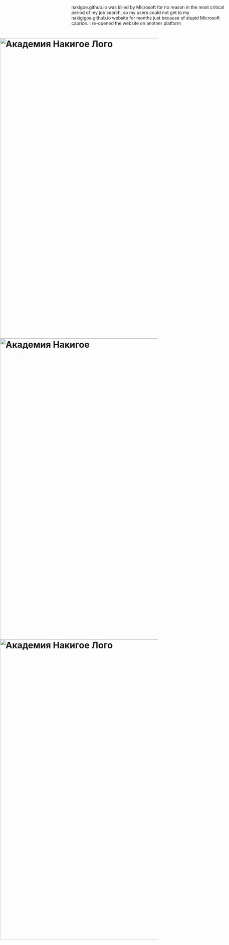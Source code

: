 nakigoe.github.io was killed by Microsoft for no reason in the most critical period of my job search, so my users could not get to my nakigigoe.github.io website for months just because of stupid Microsoft caprice. I re-opened the website on another platform
<h1><a href="https://nakigoe.org" style="background-color: black;" target="_blank">
<img style="display: block; width: 100vw; 
  position: relative;
  left: 50%;
  right: 50%;
  margin-left: -50vw;
  margin-right: -50vw;"
  src="https://nakigoe.org/_IMG/logo-hot.png" 
  srcset="https://nakigoe.org/_IMG/logo-hot.png 4800w,
    https://nakigoe.org/_SRC/logo-hot-3840.png 3840w,
    https://nakigoe.org/_SRC/logo-hot-2560.png 2560w,
    https://nakigoe.org/_SRC/logo-hot-2400.png 2400w,
    https://nakigoe.org/_SRC/logo-hot-2048.png 2048w,
    https://nakigoe.org/_SRC/logo-hot-1920.png 1920w,
    https://nakigoe.org/_SRC/logo-hot-1600.png 1600w,
    https://nakigoe.org/_SRC/logo-hot-1440.png 1440w,
    https://nakigoe.org/_SRC/logo-hot-1280.png 1280w,
    https://nakigoe.org/_SRC/logo-hot-1200.png 1200w,
    https://nakigoe.org/_SRC/logo-hot-1080.png 1080w,
    https://nakigoe.org/_SRC/logo-hot-960.png 960w,
    https://nakigoe.org/_SRC/logo-hot-720.png 720w,
    https://nakigoe.org/_SRC/logo-hot-600.png 600w,
    https://nakigoe.org/_SRC/logo-hot-480.png 480w,
    https://nakigoe.org/_SRC/logo-hot-300.png 300w"
  alt="Академия Накигое Лого">
<img style="mix-blend-mode: multiply; display: block; width: 100vw;
  position: relative;
  left: 50%;
  right: 50%;
  margin-left: -50vw;
  margin-right: -50vw;
  z-index: 10;" 
  src="https://nakigoe.org/_IMG/nakigoe-academy-night.jpg" 
  srcset="https://nakigoe.org/_IMG/nakigoe-academy-night.jpg 2800w,
    https://nakigoe.org/_SRC/nakigoe-academy-night-2048.jpg 2048w"
  alt="Академия Накигое">
<img style="display: block; width: 100vw; 
  position: relative;
  left: 50%;
  right: 50%;
  margin-left: -50vw;
  margin-right: -50vw;"
  src="https://nakigoe.org/_IMG/logo.png" 
  srcset="https://nakigoe.org/_IMG/logo.png 4800w,
    https://nakigoe.org/_SRC/logo-3840.png 3840w,
    https://nakigoe.org/_SRC/logo-2560.png 2560w,
    https://nakigoe.org/_SRC/logo-2400.png 2400w,
    https://nakigoe.org/_SRC/logo-2048.png 2048w,
    https://nakigoe.org/_SRC/logo-1920.png 1920w,
    https://nakigoe.org/_SRC/logo-1600.png 1600w,
    https://nakigoe.org/_SRC/logo-1440.png 1440w,
    https://nakigoe.org/_SRC/logo-1280.png 1280w,
    https://nakigoe.org/_SRC/logo-1200.png 1200w,
    https://nakigoe.org/_SRC/logo-1080.png 1080w,
    https://nakigoe.org/_SRC/logo-960.png 960w,
    https://nakigoe.org/_SRC/logo-720.png 720w,
    https://nakigoe.org/_SRC/logo-600.png 600w,
    https://nakigoe.org/_SRC/logo-480.png 480w,
    https://nakigoe.org/_SRC/logo-300.png 300w"
  alt="Академия Накигое Лого">
</a></h1>
